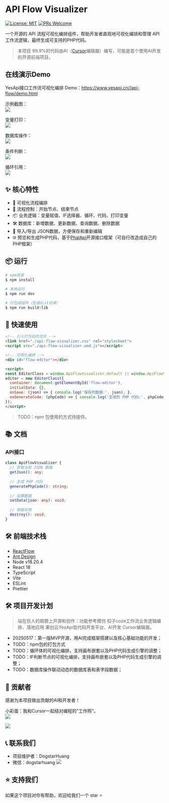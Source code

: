 # API Flow Visualizer

[![License: MIT](https://img.shields.io/badge/License-MIT-yellow.svg)](https://opensource.org/licenses/MIT)
[![PRs Welcome](https://img.shields.io/badge/PRs-welcome-brightgreen.svg)](https://github.com/yourusername/api-flow-visualizer/pulls)
  
一个开源的 API 流程可视化编排组件，帮助开发者直观地可视化编排和管理 API 工作流逻辑，最终生成可支持的PHP代码。
  
> 本项目 99.9%的代码由AI（[Cursor](https://www.cursor.com/)编辑器）编写，可能是首个使用AI开发的开源前端项目。  


## 在线演示Demo
YesApi接口工作流可视化编排 Demo：https://www.yesapi.cn//api-flow/demo.html  

示例截图：  
![](./examples/yesapi-flow-demo-snaptshot.png)  

变量打印：  
![](./examples/img/变量打印.png)  

数据库操作：  
![](./examples/img/数据库操作.png)  

条件判断：  
![](./examples/img/条件判断.png)  

循环引用：  
![](./examples/img/循环引用.png)  

## ✨ 核心特性

- 🎨 可视化流程编排
- 🔄 流程控制：开始节点、结束节点
- 📦 业务逻辑：变量赋值、IF选择器、循环、代码、打印变量
- 🛠 数据库：新增数据、更新数据、查询数据、删除数据
- 📱 导入/导出 JSON数据，方便保存和重新编辑
- 🌐 预览和生成PHP代码，基于[PhalApi](https://www.phalapi.net/)开源接口框架（可自行改造成自己的PHP框架）

## 📦 运行

```bash
# npm安装
$ npm install

# 本地运行
$ npm run dev

# 打包成组件（生成dist目录）
$ npm run build:lib
```

## 🚀 快速使用
```html
<!-- 引入打包后的文件 -->
<link href="./api-flow-visualizer.css" rel="stylesheet">
<script src="./api-flow-visualizer.umd.js"></script>

<!-- 可视化编排 -->
<div id="flow-editor"></div>

<script>
const EditorClass = window.ApiFlowVisualizer.default || window.ApiFlowVisualizer;
editor = new EditorClass({
  container: document.getElementById('flow-editor'),
  initialData: {},
  onSave: (json) => { console.log('保存的数据:', json); },
  onGenerateCode: (phpCode) => { console.log('生成的 PHP 代码:', phpCode); }
});
</script>
```

> TODO：npm 包使用的方式待提供。

## 📚 文档

### API接口

```typescript
class ApiFlowVisualizer {
  // 获取当前 JSON 数据
  getJson(): any;
  
  // 生成 PHP 代码
  generatePhpCode(): string;
  
  // 设置数据
  setData(json: any): void;
  
  // 销毁实例
  destroy(): void;
}
```

## 🛠 前端技术栈

- [ReactFlow](https://reactflow.dev/)
- [Ant Design](https://ant.design/components/overview/)
- Node v18.20.4
- React 18
- TypeScript
- Vite
- ESLint
- Prettier

## 🛠 项目开发计划

> 站在巨人的肩膀上开源和创作：功能参考模仿 扣子coze工作流业务逻辑编排、落地应用 果创云YesApi低代码开发平台、AI开发 Cursor编辑器。  

 - 20250517：第一版MVP开源，用AI完成框架搭建以及核心基础功能的开发；  
 - TODO：npm包的打包方式
 - TODO：循环体的可视化编排，支持画布嵌套以及PHP代码生成引擎的调整；
 - TODO：IF判断节点的可视化编排，支持画布嵌套以及PHP代码生成引擎的调整；
 - TODO：数据库操作联动动态的数据库表和表字段数据；

## 👥 贡献者

感谢为本项目做出贡献的AI和开发者！

小彩蛋：我和Cursor一起结对编程的”工作照“。  
![](./cursor-with-dogstar.png)  

<a href="https://github.com/yourusername/api-flow-visualizer/graphs/contributors">
  <img src="https://contrib.rocks/image?repo=yourusername/api-flow-visualizer" />
</a>

## 📞 联系我们

- 项目维护者：DogstarHuang
- 微信：dogstarhuang
![](./dogtarhuang.jpg)  

## ⭐ 支持我们

如果这个项目对你有帮助，欢迎给我们一个 star ⭐️



